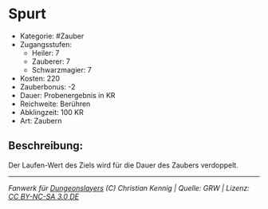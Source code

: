 # Spurt  
- Kategorie: #Zauber  
- Zugangsstufen:  
  - Heiler: 7  
  - Zauberer: 7  
  - Schwarzmagier: 7  
- Kosten: 220  
- Zauberbonus: -2  
- Dauer: Probenergebnis in KR  
- Reichweite: Berühren  
- Abklingzeit: 100 KR  
- Art: Zaubern     

## Beschreibung:
Der Laufen-Wert des Ziels wird für die Dauer des Zaubers verdoppelt.


___
*Fanwerk für [Dungeonslayers](https://www.dungeonslayers.net/) (C) Christian Kennig | Quelle: GRW | Lizenz: [CC BY-NC-SA 3.0 DE](https://creativecommons.org/licenses/by-nc-sa/3.0/de/)*